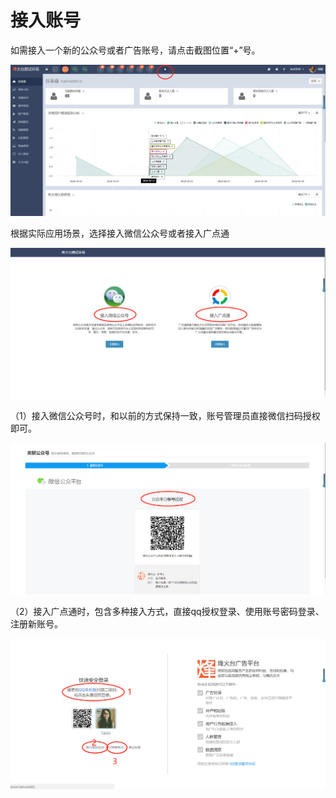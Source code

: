 # 接入账号

如需接入一个新的公众号或者广告账号，请点击截图位置“+”号。  

![](/assets/1522289792%281%29.jpg)

根据实际应用场景，选择接入微信公众号或者接入广点通  

![](/assets/1522289839%281%29.jpg)  

（1）接入微信公众号时，和以前的方式保持一致，账号管理员直接微信扫码授权即可。 
 
![](/assets/1522290225%281%29.jpg)  

（2）接入广点通时，包含多种接入方式，直接qq授权登录、使用账号密码登录、注册新账号。  

![](/assets/1522290329%281%29.jpg)

